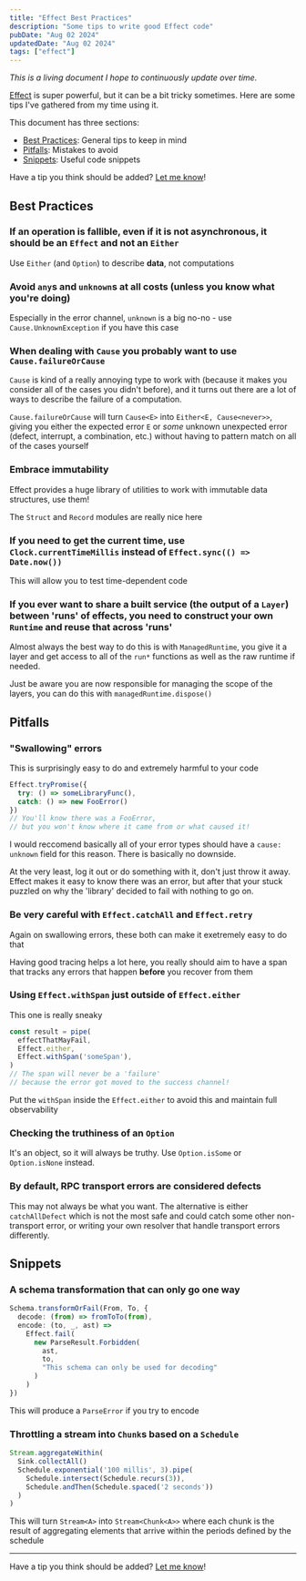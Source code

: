 ```yaml
---
title: "Effect Best Practices"
description: "Some tips to write good Effect code"
pubDate: "Aug 02 2024"
updatedDate: "Aug 02 2024"
tags: ["effect"]
---
```


*This is a living document I hope to continuously update over time.*

[Effect](https://effect.website) is super powerful, but it can be a bit tricky sometimes. Here are some tips I've gathered from my time using it.

This document has three sections:
 - [Best Practices](#best-practices): General tips to keep in mind
 - [Pitfalls](#pitfalls): Mistakes to avoid
 - [Snippets](#snippets): Useful code snippets

Have a tip you think should be added? [Let me know](https://twitter.com/ethanniser)!

## Best Practices

### If an operation is fallible, even if it is not asynchronous, it should be an `Effect` and not an `Either`
Use `Either` (and `Option`) to describe **data**, not computations

### Avoid `any`s and `unknown`s at **all costs** (unless you know what you're doing)
Especially in the error channel, `unknown` is a big no-no - use `Cause.UnknownException` if you have this case

### When dealing with `Cause` you probably want to use `Cause.failureOrCause`
`Cause` is kind of a really annoying type to work with (because it makes you consider all of the cases you didn't before), and it turns out there are a lot of ways to describe the failure of a computation.

`Cause.failureOrCause` will turn `Cause<E>` into `Either<E, Cause<never>>`, giving you either the expected error `E` or *some* unknown unexpected error (defect, interrupt, a combination, etc.) without having to pattern match on all of the cases yourself

### Embrace immutability
Effect provides a huge library of utilities to work with immutable data structures, use them!

The `Struct` and `Record` modules are really nice here

### If you need to get the current time, use `Clock.currentTimeMillis` instead of `Effect.sync(() => Date.now())`
This will allow you to test time-dependent code

### If you ever want to share a built service (the output of a `Layer`) between 'runs' of effects, you need to construct your own `Runtime` and reuse that across 'runs'
Almost always the best way to do this is with `ManagedRuntime`, you give it a layer and get access to all of the `run*` functions as well as the raw runtime if needed. 

Just be aware you are now responsible for managing the scope of the layers, you can do this with `managedRuntime.dispose()`

## Pitfalls

### "Swallowing" errors

This is surprisingly easy to do and extremely harmful to your code
```ts
Effect.tryPromise({
  try: () => someLibraryFunc(),
  catch: () => new FooError()
})
// You'll know there was a FooError, 
// but you won't know where it came from or what caused it!
```

I would reccomend basically all of your error types should have a `cause: unknown` field for this reason. There is basically no downside. 

At the very least, log it out or do something with it, don't just throw it away. Effect makes it easy to know there was an error, but after that your stuck puzzled on why the 'library' decided to fail with nothing to go on.

### Be very careful with `Effect.catchAll` and `Effect.retry`

Again on swallowing errors, these both can make it exetremely easy to do that

Having good tracing helps a lot here, you really should aim to have a span that tracks any errors that happen **before** you recover from them

### Using `Effect.withSpan` just outside of `Effect.either`

This one is really sneaky
```ts
const result = pipe(
  effectThatMayFail,
  Effect.either,
  Effect.withSpan('someSpan'),
)
// The span will never be a 'failure' 
// because the error got moved to the success channel!
```

Put the `withSpan` inside the `Effect.either` to avoid this and maintain full observability


### Checking the truthiness of an `Option`
It's an object, so it will always be truthy. Use `Option.isSome` or `Option.isNone` instead.

### By default, RPC transport errors are considered defects
This may not always be what you want. The alternative is either `catchAllDefect` which is not the most safe and could catch some other non-transport error, or writing your own resolver that handle transport errors differently.

## Snippets

### A schema transformation that can only go one way
```ts
Schema.transformOrFail(From, To, {
  decode: (from) => fromToTo(from),
  encode: (to, _, ast) => 
    Effect.fail(
      new ParseResult.Forbidden(
        ast,
        to,
        "This schema can only be used for decoding"
      )
    )
})
```

This will produce a `ParseError` if you try to encode

### Throttling a stream into `Chunk`s based on a `Schedule`
```ts
Stream.aggregateWithin(
  Sink.collectAll()
  Schedule.exponential('100 millis', 3).pipe(
    Schedule.intersect(Schedule.recurs(3)),
    Schedule.andThen(Schedule.spaced('2 seconds'))
  )
)
```
This will turn `Stream<A>` into `Stream<Chunk<A>>` where each chunk is the result of aggregating elements that arrive within the periods defined by the schedule

---

Have a tip you think should be added? [Let me know](https://twitter.com/ethanniser)!